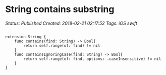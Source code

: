 # String contains substring

_Status: Published_
_Created: 2018-02-21 02:17:52_
_Tags: iOS swift_

<code>
extension String {
    func contains(find: String) -> Bool{
        return self.range(of: find) != nil
    }
    func containsIgnoringCase(find: String) -> Bool{
        return self.range(of: find, options: .caseInsensitive) != nil
    }
}
</code>